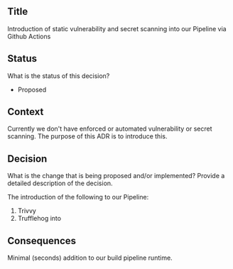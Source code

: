 ## Title

Introduction of static vulnerability and secret scanning into our Pipeline via Github Actions

## Status

What is the status of this decision?

-   Proposed

## Context

Currently we don't have enforced or automated vulnerability or secret scanning. The purpose of this ADR is to introduce this.

## Decision

What is the change that is being proposed and/or implemented? Provide a detailed description of the decision.

The introduction of the following to our Pipeline:
 1. Trivvy 
 2. Trufflehog into


## Consequences

Minimal (seconds) addition to our build pipeline runtime.
